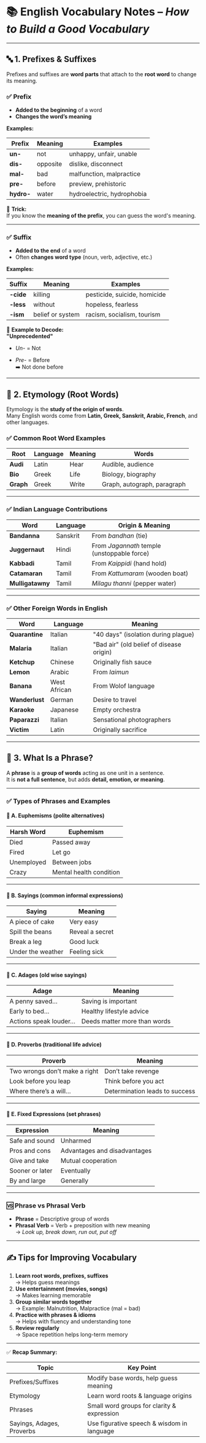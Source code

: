 # 📚 English Vocabulary Notes – _How to Build a Good Vocabulary_

---

## 🔤 **1. Prefixes & Suffixes**

Prefixes and suffixes are **word parts** that attach to the **root word** to change its meaning.

### ✅ Prefix

- **Added to the beginning** of a word
- **Changes the word’s meaning**

**Examples:**

|Prefix|Meaning|Examples|
|---|---|---|
|**un-**|not|unhappy, unfair, unable|
|**dis-**|opposite|dislike, disconnect|
|**mal-**|bad|malfunction, malpractice|
|**pre-**|before|preview, prehistoric|
|**hydro-**|water|hydroelectric, hydrophobia|

🧠 **Trick:**  
If you know the **meaning of the prefix**, you can guess the word's meaning.

---

### ✅ Suffix

- **Added to the end** of a word
- Often **changes word type** (noun, verb, adjective, etc.)

**Examples:**

|Suffix|Meaning|Examples|
|---|---|---|
|**-cide**|killing|pesticide, suicide, homicide|
|**-less**|without|hopeless, fearless|
|**-ism**|belief or system|racism, socialism, tourism|

🧠 **Example to Decode:**  
**"Unprecedented"**

- _Un-_ = Not
    
- _Pre-_ = Before  
    ➡️ Not done before
    

---

## 🧬 **2. Etymology (Root Words)**

Etymology is the **study of the origin of words**.  
Many English words come from **Latin, Greek, Sanskrit, Arabic, French**, and other languages.

### ✅ Common Root Word Examples

|Root|Language|Meaning|Words|
|---|---|---|---|
|**Audi**|Latin|Hear|Audible, audience|
|**Bio**|Greek|Life|Biology, biography|
|**Graph**|Greek|Write|Graph, autograph, paragraph|

---

### ✅ Indian Language Contributions

|Word|Language|Origin & Meaning|
|---|---|---|
|**Bandanna**|Sanskrit|From _bandhan_ (tie)|
|**Juggernaut**|Hindi|From _Jagannath_ temple (unstoppable force)|
|**Kabbadi**|Tamil|From _Kaippidi_ (hand hold)|
|**Catamaran**|Tamil|From _Kattumaram_ (wooden boat)|
|**Mulligatawny**|Tamil|_Milagu thanni_ (pepper water)|

---

### ✅ Other Foreign Words in English

|Word|Language|Meaning|
|---|---|---|
|**Quarantine**|Italian|"40 days" (isolation during plague)|
|**Malaria**|Italian|"Bad air" (old belief of disease origin)|
|**Ketchup**|Chinese|Originally fish sauce|
|**Lemon**|Arabic|From _laimun_|
|**Banana**|West African|From Wolof language|
|**Wanderlust**|German|Desire to travel|
|**Karaoke**|Japanese|Empty orchestra|
|**Paparazzi**|Italian|Sensational photographers|
|**Victim**|Latin|Originally sacrifice|

---

## 💬 **3. What Is a Phrase?**

A **phrase** is a **group of words** acting as one unit in a sentence.  
It is **not a full sentence**, but adds **detail, emotion, or meaning**.

---

### ✅ Types of Phrases and Examples

#### 🔹 A. **Euphemisms** (polite alternatives)

|Harsh Word|Euphemism|
|---|---|
|Died|Passed away|
|Fired|Let go|
|Unemployed|Between jobs|
|Crazy|Mental health condition|

---

#### 🔹 B. **Sayings** (common informal expressions)

|Saying|Meaning|
|---|---|
|A piece of cake|Very easy|
|Spill the beans|Reveal a secret|
|Break a leg|Good luck|
|Under the weather|Feeling sick|

---

#### 🔹 C. **Adages** (old wise sayings)

|Adage|Meaning|
|---|---|
|A penny saved…|Saving is important|
|Early to bed…|Healthy lifestyle advice|
|Actions speak louder…|Deeds matter more than words|

---

#### 🔹 D. **Proverbs** (traditional life advice)

|Proverb|Meaning|
|---|---|
|Two wrongs don’t make a right|Don’t take revenge|
|Look before you leap|Think before you act|
|Where there’s a will…|Determination leads to success|

---

#### 🔹 E. **Fixed Expressions** (set phrases)

|Expression|Meaning|
|---|---|
|Safe and sound|Unharmed|
|Pros and cons|Advantages and disadvantages|
|Give and take|Mutual cooperation|
|Sooner or later|Eventually|
|By and large|Generally|

---

### 🆚 Phrase vs Phrasal Verb

- **Phrase** = Descriptive group of words
- **Phrasal Verb** = Verb + preposition with new meaning  
    → _Look up, break down, run out, put off_

---

## ✍️ **Tips for Improving Vocabulary**

1. **Learn root words, prefixes, suffixes**  
    → Helps guess meanings
2. **Use entertainment (movies, songs)**  
    → Makes learning memorable
3. **Group similar words together**  
    → Example: Malnutrition, Malpractice (mal = bad)
4. **Practice with phrases & idioms**  
    → Helps with fluency and understanding tone
5. **Review regularly**  
    → Space repetition helps long-term memory

---

✅ **Recap Summary:**

| Topic                     | Key Point                                  |
| ------------------------- | ------------------------------------------ |
| Prefixes/Suffixes         | Modify base words, help guess meaning      |
| Etymology                 | Learn word roots & language origins        |
| Phrases                   | Small word groups for clarity & expression |
| Sayings, Adages, Proverbs | Use figurative speech & wisdom in language |